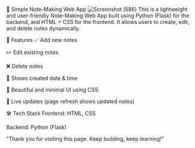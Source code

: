 📝 Simple Note-Making Web App
![Screenshot (586)](https://github.com/user-attachments/assets/3ad53515-84b6-45c5-8714-ffe3e9dc662b)
This is a lightweight and user-friendly Note-Making Web App built using Python (Flask) for the backend, and HTML + CSS for the frontend. It allows users to create, edit, and delete notes dynamically.

🚀 Features
✅ Add new notes

✏️ Edit existing notes

❌ Delete notes

📆 Shows created date & time

🎨 Beautiful and minimal UI using CSS

🔄 Live updates (page refresh shows updated notes)

🛠️ Tech Stack
Frontend: HTML, CSS

Backend: Python (Flask)

"Thank you for visiting this page. Keep building, keep learning!"
